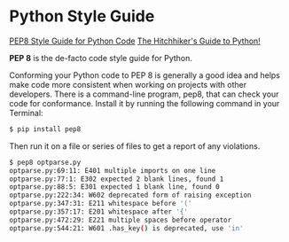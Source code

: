 # Python Style Guide
[PEP8 Style Guide for Python Code](http://legacy.python.org/dev/peps/pep-0008/)
[The Hitchhiker's Guide to Python!](http://docs.python-guide.org/en/latest/)

**PEP 8** is the de-facto code style guide for Python.

Conforming your Python code to PEP 8 is generally a good idea and helps make 
code more consistent when working on projects with other developers. There is a 
command-line program, pep8, that can check your code for conformance. Install it 
by running the following command in your Terminal:

```bash
$ pip install pep8
```

Then run it on a file or series of files to get a report of any violations.

```bash
$ pep8 optparse.py
optparse.py:69:11: E401 multiple imports on one line
optparse.py:77:1: E302 expected 2 blank lines, found 1
optparse.py:88:5: E301 expected 1 blank line, found 0
optparse.py:222:34: W602 deprecated form of raising exception
optparse.py:347:31: E211 whitespace before '('
optparse.py:357:17: E201 whitespace after '{'
optparse.py:472:29: E221 multiple spaces before operator
optparse.py:544:21: W601 .has_key() is deprecated, use 'in'
```
